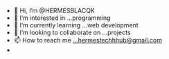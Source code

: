 - 👋 Hi, I’m @HERMESBLACQK
- 👀 I’m interested in ...programming 
- 🌱 I’m currently learning ...web development 
- 💞️ I’m looking to collaborate on ...projects 
- 📫 How to reach me ...hermestechhhub@gmail.com
- 

<!---
HERMESBLACQK/HERMESBLACQK is a ✨ special ✨ repository because its `README.md` (this file) appears on your GitHub profile.
You can click the Preview link to take a look at your changes.
--->

